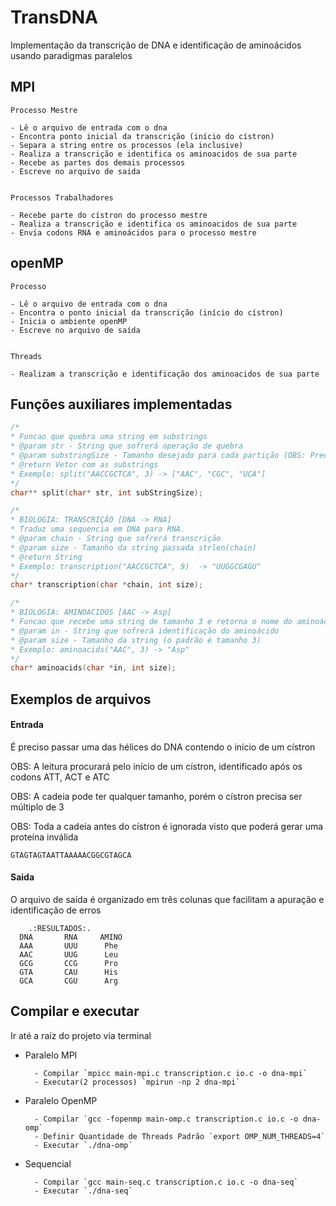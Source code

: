 # TransDNA
Implementação da transcrição de DNA e identificação de aminoácidos usando paradigmas paralelos

## MPI
    Processo Mestre

    - Lê o arquivo de entrada com o dna
    - Encontra ponto inicial da transcrição (início do cístron)
    - Separa a string entre os processos (ela inclusive)
    - Realiza a transcrição e identifica os aminoacidos de sua parte
    - Recebe as partes dos demais processos
    - Escreve no arquivo de saida


    Processos Trabalhadores
     
    - Recebe parte do cístron do processo mestre
    - Realiza a transcrição e identifica os aminoacidos de sua parte
    - Envia codons RNA e aminoácidos para o processo mestre

## openMP
    Processo
    
    - Lê o arquivo de entrada com o dna
    - Encontra o ponto inicial da transcrição (início do cístron)
    - Inicia o ambiente openMP
    - Escreve no arquivo de saída
    
    
    Threads
    
    - Realizam a transcrição e identificação dos aminoacidos de sua parte

## Funções auxiliares implementadas

```C
/*
* Funcao que quebra uma string em substrings
* @param str - String que sofrerá operação de quebra
* @param substringSize - Tamanho desejado para cada partição (OBS: Precisa ser um numero multiplo do tamanho de str) 
* @return Vetor com as substrings
* Exemplo: split("AACCGCTCA", 3) -> ["AAC", "CGC", "UCA"]
*/
char** split(char* str, int subStringSize);
```

```C
/*
* BIOLOGIA: TRANSCRIÇÂO [DNA -> RNA]
* Traduz uma sequencia em DNA para RNA.
* @param chain - String que sofrerá transcrição
* @param size - Tamanho da string passada strlen(chain)
* @return String
* Exemplo: transcription("AACCGCTCA", 9)  -> "UUGGCGAGU" 
*/
char* transcription(char *chain, int size);
```

```C
/*
* BIOLOGIA: AMINOACIDOS [AAC -> Asp]
* Funcao que recebe uma string de tamanho 3 e retorna o nome do aminoácido correspondente
* @param in - String que sofrerá identificação do aminoácido
* @param size - Tamanho da string (o padrão é tamanho 3)
* Exemplo: aminoacids("AAC", 3) -> "Asp"
*/
char* aminoacids(char *in, int size);
```

## Exemplos de arquivos
#### Entrada
É preciso passar uma das hélices do DNA contendo o início de um cístron

OBS: A leitura procurará pelo início de um cístron, identificado após os codons ATT, ACT e ATC 

OBS: A cadeia pode ter qualquer tamanho, porém o cístron precisa ser múltiplo de 3

OBS: Toda a cadeia antes do cístron é ignorada visto que poderá gerar uma proteína inválida
 
    GTAGTAGTAATTAAAAACGGCGTAGCA
    

#### Saida
O arquivo de saída é organizado em três colunas que facilitam a apuração e identificação de erros

        .:RESULTADOS:.
      DNA       RNA     AMINO
      AAA       UUU      Phe
      AAC       UUG      Leu
      GCG       CCG      Pro
      GTA       CAU      His
      GCA       CGU      Arg


## Compilar e executar
Ir até a raíz do projeto via terminal

- Paralelo MPI

        - Compilar `mpicc main-mpi.c transcription.c io.c -o dna-mpi`
        - Executar(2 processos) `mpirun -np 2 dna-mpi`

- Paralelo OpenMP

        - Compilar `gcc -fopenmp main-omp.c transcription.c io.c -o dna-omp`
        - Definir Quantidade de Threads Padrão `export OMP_NUM_THREADS=4`
        - Executar `./dna-omp`
        
- Sequencial

        - Compilar `gcc main-seq.c transcription.c io.c -o dna-seq`
        - Executar `./dna-seq`
